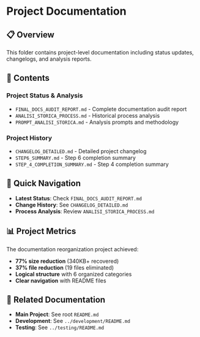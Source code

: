 # Project Documentation

## 📋 Overview

This folder contains project-level documentation including status updates, changelogs, and analysis reports.

## 📂 Contents

### **Project Status & Analysis**

- `FINAL_DOCS_AUDIT_REPORT.md` - Complete documentation audit report
- `ANALISI_STORICA_PROCESS.md` - Historical process analysis
- `PROMPT_ANALISI_STORICA.md` - Analysis prompts and methodology

### **Project History**

- `CHANGELOG_DETAILED.md` - Detailed project changelog
- `STEP6_SUMMARY.md` - Step 6 completion summary
- `STEP_4_COMPLETION_SUMMARY.md` - Step 4 completion summary

## 🎯 Quick Navigation

- **Latest Status**: Check `FINAL_DOCS_AUDIT_REPORT.md`
- **Change History**: See `CHANGELOG_DETAILED.md`
- **Process Analysis**: Review `ANALISI_STORICA_PROCESS.md`

## 📊 Project Metrics

The documentation reorganization project achieved:

- **77% size reduction** (340KB+ recovered)
- **37% file reduction** (19 files eliminated)
- **Logical structure** with 6 organized categories
- **Clear navigation** with README files

## 🔗 Related Documentation

- **Main Project**: See root `README.md`
- **Development**: See `../development/README.md`
- **Testing**: See `../testing/README.md`
